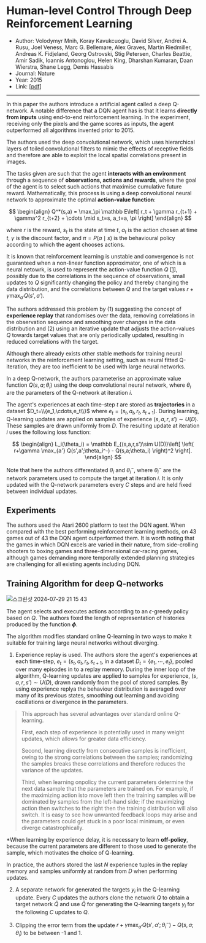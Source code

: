 # Human-level Control Through Deep Reinforcement Learning

- Author: Volodymyr Mnih, Koray Kavukcuoglu, David Silver, Andrei A. Rusu, Joel Veness, Marc G. Bellemare, Alex Graves, Martin Riedmiller, Andreas K. Fidjeland, Georg Ostrovski, Stig Petersen, Charles Beattie, Amir Sadik, Ioannis Antonoglou, Helen King, Dharshan Kumaran, Daan Wierstra, Shane Legg, Demis Hassabis
- Journal: Nature
- Year: 2015
- Link: [[pdf](https://daiwk.github.io/assets/dqn.pdf)]

---
In this paper the authors introduce a artificial agent called a deep Q-network. A notable difference that a DQN agent has is that it learns **directly from inputs** using end-to-end reinforcement learning. In the experiment, receiving only the pixels and the game scores as inputs, the agent outperformed all algorithms invented prior to 2015. 

The authors used the deep convolutional network, which uses hierarchical layers of toiled convolutional filters to mimic the effects of receptive fields and therefore are able to exploit the local spatial correlations present in images.

The tasks given are such that the agent **interacts with an environment** through a sequence of **observations, actions and rewards**, where the goal of the agent is to select such actions that maximise cumulative future reward. Mathematically, this process is using a deep convolutional neural network to approximate the optimal **action-value function**:

$$
\begin{align}
Q^*(s,a) = \max_\pi \mathbb E\left[ r_t + \gamma r_{t+1} + \gamma^2 r_{t+2} + \cdots \mid s_t=s, a_t=a, \pi \right]
\end{align}
$$

where $r$ is the reward, $s_t$ is the state at time $t$, $a_t$ is the action chosen at time $t$, $\gamma$ is the discount factor, and $\pi=P(a\mid s)$ is the behavioural policy according to which the agent chooses actions.

It is known that reinforcement learning is unstable and convergence is not guaranteed when a non-linear function approximator, one of which is a neural netowrk, is used to represent the action-value function $Q$ [[1](https://proceedings.neurips.cc/paper_files/paper/1996/file/e00406144c1e7e35240afed70f34166a-Paper.pdf)], possibly due to the correlations in the sequence of observations, small updates to $Q$ significantly changing the policy and thereby changing the data distribution, and the correlations between $Q$ and the target values $r+\gamma \max_{a'}Q(s',a')$.

The authors addressed this problem by (1) suggesting the concept of **experience replay** that randomises over the data, removing correlations in the observation sequence and smoothing over changes in the data distribution and (2) using an iterative update that adjusts the action-values $Q$ towards target values that are only periodically updated, resulting in reduced correlations with the target.

Although there already exists other stable methods for training neural networks in the reinforcement learning setting, such as neural fitted Q-iteration, they are too inefficient to be used with large neural networks.

In a deep Q-network, the authors parameterise an approximate value function $Q(s,a;\theta_i)$ using the deep convolutional neural network, where $\theta_i$ are the parameters of the Q-network at iteration $i$. 

The agent's experiences at each time-step $t$ are stored as **trajectories** in a dataset $D_t=\\{e_1,\cdots,e_t\\}$ where $e_t=(s_t,a_t,r_t,s_{t+1})$. During learning, Q-learning updates are applied on samples of experience $(s,a,r,s')\sim U(D)$. These samples are drawn uniformly from $D$. The resulting update at iteration $i$ uses the following loss function:

$$
\begin{align}
L_i(\theta_i) = \mathbb E_{(s,a,r,s')\sim U(D)}\left[ \left( r+\gamma \max_{a'} Q(s',a';\theta_i^-) - Q(s,a;\theta_i) \right)^2 \right].
\end{align}
$$

Note that here the authors differentiated $\theta_i$ and $\theta_i^-$, where $\theta_i^-$ are the network parameters used to compute the target at iteration $i$. It is only updated with the Q-network parameters every $C$ steps and are held fixed between individual updates. 

## Experiments

The authors used the Atari 2600 platform to test the DQN agent. When compared with the best performing reinforcement learning methods, on 43 games out of 43 the DQN agent outperformed them. It is worth noting that the games in which DQN excels are varied in their nature, from side-crolling shooters to boxing games and three-dimensional car-racing games, although games demanding more temporally extended planning strategies are challenging for all existing agents including DQN.

## Training Algorithm for deep Q-networks

![스크린샷 2024-07-29 21 15 43](https://github.com/user-attachments/assets/d9179419-3c50-44d2-939e-7ec81759d57f)

The agent selects and executes actions according to an $\epsilon$-greedy policy based on $Q$. The authors fixed the length of representation of histories produced by the function **$\phi$**. 

The algorithm modifies standard online Q-learning in two ways to make it suitable for training large neural networks without diverging. 

1. Experience replay is used. The authors store the agent's experiences at each time-step, $e_t=(s_t,a_t,r_t,s_{t+1}$, in a dataset $D_t=\{e_1,\cdots,e_t\}$, pooled over many episodes in to a replay memory. During the inner loop of the algorithm, Q-learning updates are applied to samples for experience, $(s,a,r,s')\sim U(D)$, drawn randomly from the pool of stored samples. By using experience replya the behaviour distribution is averaged over many of its previous states, smoothing out learning and avoiding oscillations or divergence in the parameters.

> This approach has several advantages over standard online Q-learning.
> 
> First, each step of experience is potentially used in many weight updates, which allows for greater data efficiency.
> 
> Second, learning directly from consecutive samples is inefficient, owing to the strong correlations between the samples; randomizing the samples breaks these correlations and therefore reduces the variance of the updates.
> 
> Third, when learning onpolicy the current parameters determine the next data sample that the parameters are trained on. For example, if the maximizing action isto move left then the training samples will be dominated by samples from the left-hand side; if the maximizing action then switches to the right then the training distribution will also switch. It is easy to see how unwanted feedback loops may arise and the parameters could get stuck in a poor local minimum, or even diverge catastrophically.

*When learning by experience delay, it is necessary to learn **off-policy**, because the current parameters are different to those used to generate the sample, which motivates the choice of Q-learning.

In practice, the authors stored the last $N$ experience tuples in the replay memory and samples uniformly at random from $D$ when performing updates.

2. A separate network for generated the targets $y_i$ in the Q-learning update. Every $C$ updates the authors clone the network $Q$ to obtain a target network $\hat Q$ and use $\hat Q$ for generating the Q-learning targets $y_i$ for the following $C$ updates to $Q$.

3. Clipping the error term from the update $r+\gamma \max_{a'}Q(s',a';\theta_i^-)-Q(s,a;\theta_i)$ to be between -1 and 1. 

